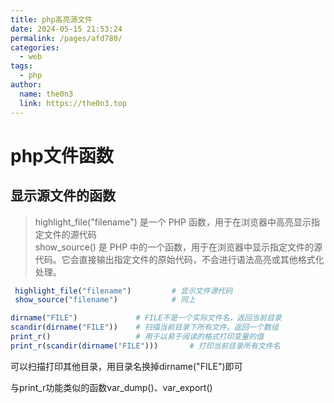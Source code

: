 ```yaml
---
title: php高亮源文件
date: 2024-05-15 21:53:24
permalink: /pages/afd780/
categories:
  - web
tags:
  - php
author: 
  name: the0n3
  link: https://the0n3.top
---
```


# php文件函数

## 显示源文件的函数

> highlight_file("filename") 是一个 PHP 函数，用于在浏览器中高亮显示指定文件的源代码  
> show_source() 是 PHP 中的一个函数，用于在浏览器中显示指定文件的源代码。它会直接输出指定文件的原始代码，不会进行语法高亮或其他格式化处理。

```php
 highlight_file("filename")         # 显示文件源代码
 show_source("filename")            # 同上
```

```php
dirname("FILE")             # FILE不是一个实际文件名，返回当前目录
scandir(dirname("FILE"))    # 扫描当前目录下所有文件，返回一个数组
print_r()                   # 用于以易于阅读的格式打印变量的值
print_r(scandir(dirname("FILE")))       # 打印当前目录所有文件名
```

可以扫描打印其他目录，用目录名换掉dirname("FILE")即可

与print_r功能类似的函数var_dump()、var_export() 